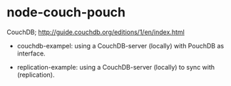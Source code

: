 # node-couch-pouch

CouchDB; http://guide.couchdb.org/editions/1/en/index.html

+ couchdb-exampel: using a CouchDB-server (locally) with PouchDB as interface.


+ replication-example: using a CouchDB-server (locally) to sync with (replication).

